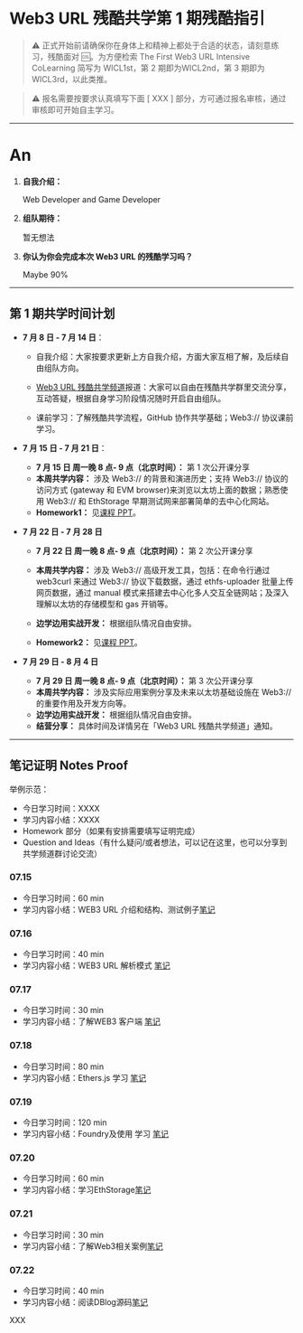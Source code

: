 # Web3 URL 残酷共学第 1 期残酷指引

> ⚠️ 正式开始前请确保你在身体上和精神上都处于合适的状态，请刻意练习，残酷面对 🆒。为方便检索 The First Web3 URL Intensive CoLearning 简写为 WICL1st，第 2 期即为WICL2nd，第 3 期即为 WICL3rd，以此类推。

> ⚠️ 报名需要按要求认真填写下面 [ XXX ] 部分，方可通过报名审核，通过审核即可开始自主学习。

---

# An

1. **自我介绍：**

   Web Developer and Game Developer

2. **组队期待：**

   暂无想法

3. **你认为你会完成本次 Web3 URL 的残酷学习吗？**

   Maybe 90%

---

## 第 1 期共学时间计划

- **7 月 8 日 - 7 月 14 日**：

  - 自我介绍：大家按要求更新上方自我介绍，方面大家互相了解，及后续自由组队方向。

  -  [Web3 URL 残酷共学频道](https://t.me/LXDAO/8748)报道：大家可以自由在残酷共学群里交流分享，互动答疑，根据自身学习阶段情况随时开启自由组队。

  - 课前学习：了解残酷共学流程，GitHub 协作共学基础；Web3:// 协议课前学习。

- **7 月 15 日 - 7 月 21 日**：

  - **7 月 15 日 周一晚 8 点- 9 点（北京时间）：** 第 1 次公开课分享
  - **本周共学内容：** 涉及 Web3://  的背景和演进历史；支持 Web3://  协议的访问方式 (gateway 和 EVM browser)来浏览以太坊上面的数据；熟悉使用 Web3://  和 EthStorage 早期测试网来部署简单的去中心化网站。
  - **Homework1：** 见[课程 PPT](https://docs.google.com/presentation/d/1egJUKJrjC9wjkmOF9sLBkTSwHpd6hl8FXkWehPW7kFk/edit#slide=id.g1754f50a55c_0_11)。

- **7 月 22 日 - 7 月 28 日**
  - **7 月 22 日 周一晚 8 点- 9 点（北京时间）：** 第 2 次公开课分享

  - **本周共学内容：** 涉及 Web3://  高级开发工具，包括：在命令行通过 web3curl 来通过 Web3://  协议下载数据，通过 ethfs-uploader 批量上传网页数据，通过 manual 模式来搭建去中心化多人交互全链网站；及深入理解以太坊的存储模型和 gas 开销等。
  - **边学边用实战开发：** 根据组队情况自由安排。
  - **Homework2：** 见[课程 PPT](https://docs.google.com/presentation/d/1egJUKJrjC9wjkmOF9sLBkTSwHpd6hl8FXkWehPW7kFk/edit#slide=id.g1754f50a55c_0_11)。

- **7 月 29 日 - 8 月 4 日**
  - **7 月 29 日 周一晚 8 点- 9 点（北京时间）：** 第 3 次公开课分享
  - **本周共学内容：** 涉及实际应用案例分享及未来以太坊基础设施在 Web3://  的重要作用及开发方向等。
  - **边学边用实战开发：** 根据组队情况自由安排。
  - **结营分享：** 具体时间及详情另在「Web3 URL 残酷共学频道」通知。

---

## 笔记证明 Notes Proof
<!-- Content_START --> 
举例示范：

- 今日学习时间：XXXX
- 学习内容小结：XXXX
- Homework 部分（如果有安排需要填写证明完成）
- Question and Ideas（有什么疑问/或者想法，可以记在这里，也可以分享到共学频道群讨论交流）

### 07.15
- 今日学习时间：60 min
- 学习内容小结：WEB3 URL 介绍和结构、测试例子[笔记](https://pinto-zinnia-ba1.notion.site/Web-URL-9120a5e5456f48d1be74c5b33166d5a1)



### 07.16
- 今日学习时间：40 min
- 学习内容小结：WEB3 URL 解析模式 [笔记](https://pinto-zinnia-ba1.notion.site/9e311050da8844cdb081483cd8249f0e?pvs=25)


### 07.17

- 今日学习时间：30 min
- 学习内容小结：了解WEB3 客户端 [笔记](https://pinto-zinnia-ba1.notion.site/WEB3-ab02ac5d1ee3421e98b8d7b651f5037b?pvs=25)

### 07.18

- 今日学习时间：80 min
- 学习内容小结：Ethers.js 学习 [笔记](https://pinto-zinnia-ba1.notion.site/Ethers-js-8414eb18f782426799ed69ace8e62166?pvs=25)

### 07.19

- 今日学习时间：120 min
- 学习内容小结：Foundry及使用 学习 [笔记](https://pinto-zinnia-ba1.notion.site/Foundry-a9743d0f2b87468789ffd72f938c6c62?pvs=25)

### 07.20

- 今日学习时间：60 min
- 学习内容小结：学习EthStorage[笔记](https://pinto-zinnia-ba1.notion.site/EthStorage-5c9b378b51ae4c8aa8ebbc6f18be02d5?pvs=25)

### 07.21

- 今日学习时间：30 min
- 学习内容小结：了解Web3相关案例[笔记](https://pinto-zinnia-ba1.notion.site/Web3-33ed359240a14d8cb65f691419f45325?pvs=25)

### 07.22

- 今日学习时间：40 min
- 学习内容小结：阅读DBlog源码[笔记](https://pinto-zinnia-ba1.notion.site/DBlog-cbcfbcbd972a46a894ae74c72e74de25)

XXX
<!-- Content_END -->
